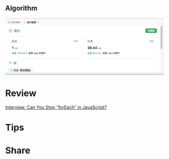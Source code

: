 ## Algorithm
![fengpu-2023-08-13-lc](../../images/temp/fengpu-2023-08-13-lc.png)

# Review
[Interview: Can You Stop “forEach” in JavaScript?](https://medium.com/javascript-in-plain-english/interview-can-you-stop-foreach-in-javascript-724d9d76fd72)

# Tips


# Share

